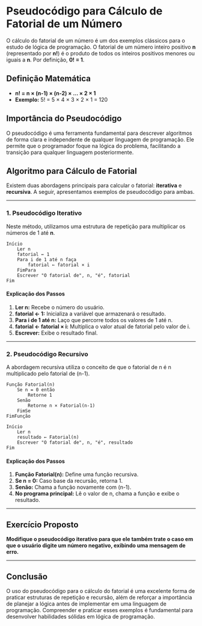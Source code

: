 # Pseudocódigo para Cálculo de Fatorial de um Número

O cálculo do fatorial de um número é um dos exemplos clássicos para o estudo de lógica de programação. O fatorial de um número inteiro positivo **n** (representado por **n!**) é o produto de todos os inteiros positivos menores ou iguais a **n**. Por definição, **0! = 1**.

## Definição Matemática

- **n! = n × (n-1) × (n-2) × ... × 2 × 1**
- **Exemplo:** 5! = 5 × 4 × 3 × 2 × 1 = 120

## Importância do Pseudocódigo

O pseudocódigo é uma ferramenta fundamental para descrever algoritmos de forma clara e independente de qualquer linguagem de programação. Ele permite que o programador foque na lógica do problema, facilitando a transição para qualquer linguagem posteriormente.

## Algoritmo para Cálculo de Fatorial

Existem duas abordagens principais para calcular o fatorial: **iterativa** e **recursiva**. A seguir, apresentamos exemplos de pseudocódigo para ambas.

---

### 1. Pseudocódigo Iterativo

Neste método, utilizamos uma estrutura de repetição para multiplicar os números de 1 até **n**.

```plaintext
Início
    Ler n
    fatorial ← 1
    Para i de 1 até n faça
        fatorial ← fatorial × i
    FimPara
    Escrever "O fatorial de", n, "é", fatorial
Fim
```

#### Explicação dos Passos

1. **Ler n:** Recebe o número do usuário.
2. **fatorial ← 1:** Inicializa a variável que armazenará o resultado.
3. **Para i de 1 até n:** Laço que percorre todos os valores de 1 até n.
4. **fatorial ← fatorial × i:** Multiplica o valor atual de fatorial pelo valor de i.
5. **Escrever:** Exibe o resultado final.

---

### 2. Pseudocódigo Recursivo

A abordagem recursiva utiliza o conceito de que o fatorial de n é n multiplicado pelo fatorial de (n-1).

```plaintext
Função Fatorial(n)
    Se n = 0 então
        Retorne 1
    Senão
        Retorne n × Fatorial(n-1)
    FimSe
FimFunção

Início
    Ler n
    resultado ← Fatorial(n)
    Escrever "O fatorial de", n, "é", resultado
Fim
```

#### Explicação dos Passos

1. **Função Fatorial(n):** Define uma função recursiva.
2. **Se n = 0:** Caso base da recursão, retorna 1.
3. **Senão:** Chama a função novamente com (n-1).
4. **No programa principal:** Lê o valor de n, chama a função e exibe o resultado.

---

## Exercício Proposto

**Modifique o pseudocódigo iterativo para que ele também trate o caso em que o usuário digite um número negativo, exibindo uma mensagem de erro.**

---

## Conclusão

O uso do pseudocódigo para o cálculo do fatorial é uma excelente forma de praticar estruturas de repetição e recursão, além de reforçar a importância de planejar a lógica antes de implementar em uma linguagem de programação. Compreender e praticar esses exemplos é fundamental para desenvolver habilidades sólidas em lógica de programação.